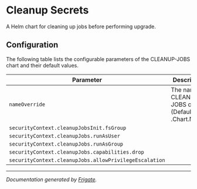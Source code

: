 
Cleanup Secrets  
===============

A Helm chart for cleaning up jobs before performing upgrade.


## Configuration

The following table lists the configurable parameters of the CLEANUP-JOBS chart and their default values.

| Parameter                | Description             | Default        |
| ------------------------ | ----------------------- | -------------- |
| `nameOverride` | The name for CLEANUP-JOBS chart (Default: .Chart.Name) | `""` |
| `securityContext.cleanupJobsInit.fsGroup` |  | `1001` |
| `securityContext.cleanupJobs.runAsUser` |  | `1001` |
| `securityContext.cleanupJobs.runAsGroup` |  | `1001` |
| `securityContext.cleanupJobs.capabilities.drop` |  | `["all"]` |
| `securityContext.cleanupJobs.allowPrivilegeEscalation` |  | `false` |



---
_Documentation generated by [Frigate](https://frigate.readthedocs.io)._

